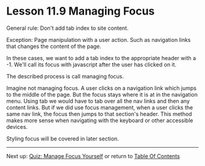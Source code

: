 # Lesson 11.9 Managing Focus

General rule: Don't add tab index to site content.

Exception: Page manipulation with a user action. Such as navigation links that changes the content of the page.

In these cases, we want to add a tab index to the appropriate header with a -1. We'll call its focus with javascript after the user has clicked on it.

The described process is call managing focus.

Imagine not managing focus. A user clicks on a navigation link which jumps to the middle of the page. But the focus stays where it is at in the navigation menu. Using tab we would have to tab over all the nav links and then any content links. But if we did use focus management, when a user clicks the same nav link, the focus then jumps to that section's header. This method makes more sense when navigating with the keyboard or other accessible devices.

Styling focus will be covered in later section.

- - -
Next up: [Quiz: Manage Focus Yourself](ND024_Part2_Lesson11_10.md) or return to [Table Of Contents](./ND024_TableOfContents.md)
